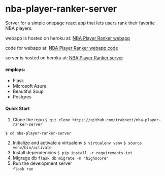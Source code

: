 # nba-player-ranker-server

Server for a simple onepage react app that lets users rank their favorite NBA players.

webapp is hosted on heroku at:
[NBA Player Ranker webapp](https://nba-player-ranker.herokuapp.com/)

code for webapp at:
[NBA Player Ranker webapp code](https://github.com/trabnett/nba_player_ranker_webapp)

server is hosted on heroku at:
[NBA Player Ranker server](https://player-ranker-server.herokuapp.com/)

#### employs:

+ Flask
+ Microsoft Azure
+ Beautiful Soup
+ Postgres

#### Quick Start
1. Clone the repo
``
 $ git clone https://github.com/trabnett/nba-player-ranker-server
``

``
 $ cd nba-player-ranker-server
``

2. Initialize and activate a virtualenv
``
$ virtualenv venv
``
``
$ source venv/bin/activate
``
3. Install dependencies
``
$ pip install -r requirements.txt
``
4. Migrage db
``
flask db migrate -m "highscore"
``
5. Run the development server  
``
flask run
``
